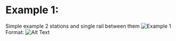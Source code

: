 # Example 1:
Simple example 2 stations and single rail between them
![Example 1](/images/esempio1.png)
Format: ![Alt Text](url)
